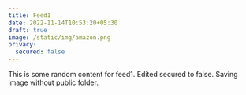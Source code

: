 ```yaml
---
title: Feed1
date: 2022-11-14T10:53:20+05:30
draft: true
image: /static/img/amazon.png
privacy:
  secured: false
---
```


This is some random content for feed1.
Edited secured to false.
Saving image without public folder.